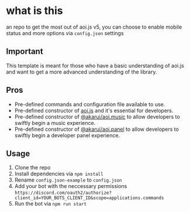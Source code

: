 # what is this
an repo to get the most out of aoi.js v5, you can choose to enable mobile status and more options via `config.json` settings

## Important

This template is meant for those who have a basic understanding of aoi.js and want to get a more advanced understanding of the library.

## Pros

- Pre-defined commands and configuration file available to use.
- Pre-defined constructor of [aoi.js](https://npmjs.org/package/aoi.js) and it's essential for developers.
- Pre-defined constructor of [@akarui/aoi.music](https://npmjs.org/package/@akarui/aoi.music) to allow developers to swiftly begin a music experience.
- Pre-defined constructor of [@akarui/aoi.panel](https://npmjs.org/package/@akarui/aoi.panel) to allow developers to swiftly begin a developer panel experience.

## Usage

1. Clone the repo
2. Install dependencies via `npm install`
3. Rename `config.json-example` to `config.json`
4. Add your bot with the neccessary permissions `https://discord.com/oauth2/authorize?client_id=YOUR_BOTS_CLIENT_ID&scope=applications.commands`
5. Run the bot via `npm run start`


